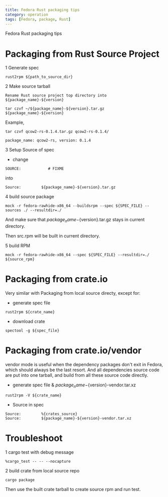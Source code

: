 ```yaml
---
title: Fedora Rust packaging tips
category: operation
tags: [Fedora, package, Rust]
---
```


Fedora Rust packaging tips

# **Packaging from Rust Source Project**

1 Generate spec

```
rust2rpm ${path_to_source_dir}
```

2 Make source tarball

```
Rename Rust source project top directory into ${package_name}-${version}
```

```
tar czvf ~/${package_name}-${version}.tar.gz  ${package_name}-${version}
```

Example,

```
tar czvf qcow2-rs-0.1.4.tar.gz qcow2-rs-0.1.4/

package_name: qcow2-rs, version: 0.1.4
```

3 Setup Source of spec

- change

```SOURCE:            # FIXME```

into

```Source:         ${package_name}-${version}.tar.gz```

4 build source package

```
mock -r fedora-rawhide-x86_64 --buildsrpm --spec ${SPEC_FILE} --sources ./ --resultdir=./
```

And make sure that ${package_name}-${version}.tar.gz stays in current directory.

Then src.rpm will be built in current directory.

5 build RPM

```
mock -r fedora-rawhide-x86_64 --spec ${SPEC_FILE} --resultdir=./  ${source_rpm}
```

# **Packaging from crate.io**

Very similar with Packaging from local source directy, except for:

- generate spec file

```
rust2rpm ${crate_name}
```

- download crate

```
spectool -g ${spec_file}
```

# **Packaging from crate.io/vendor**

vendor mode is useful when the dependency packages don't exit in Fedora, which should
always be the last resort. And all dependencies source code are put into one tarball,
and build from all these source code directly. 

- generate spec file & ${package_name}-${version}-vendor.tar.xz

```
rust2rpm -V ${crate_name}
```

- Source in spec

```
Source:         %{crates_source}
Source:         ${package_name}-${version}-vendor.tar.xz
```

# **Troubleshoot**

1 cargo test with debug message

```
%cargo_test -- -- --nocapture
```

2 build crate from local source repo

```
cargo package
```

Then use the built crate tarball to create source rpm and run test.

